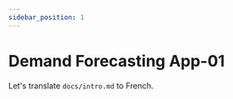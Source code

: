 ```yaml
---
sidebar_position: 1
---
```


# Demand Forecasting App-01

Let's translate `docs/intro.md` to French.

